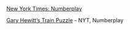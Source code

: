 [New York Times: Numberplay](https://www.nytimes.com/column/numberplay)

[Gary Hewitt’s Train Puzzle](https://wordplay.blogs.nytimes.com/2014/09/22/train-2) - NYT, Numberplay
